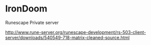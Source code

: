 # IronDoom
Runescape Private server

http://www.rune-server.org/runescape-development/rs-503-client-server/downloads/540549-718-matrix-cleaned-source.html

